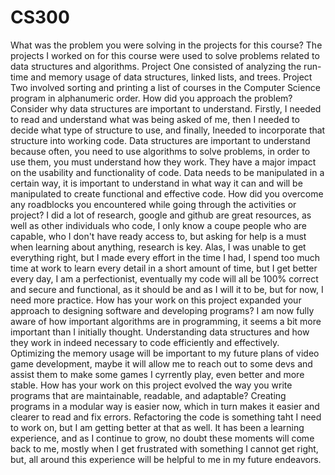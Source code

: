 # CS300
What was the problem you were solving in the projects for this course?
The projects I worked on for this course were used to solve problems related to data structures and algorithms. Project One consisted of analyzing the run-time and memory usage of data structures, linked lists, and trees. Project Two involved sorting and printing a list of courses in the Computer Science program in alphanumeric order.
How did you approach the problem? Consider why data structures are important to understand.
Firstly, I needed to read and understand what was being asked of me, then I needed to decide what type of structure to use, and finally, Ineeded to incorporate that structure into working code. Data structures are important to understand because often, you need to use algorithms to solve problems, in order to use them, you must understand how they work. They have a major impact on the usability and functionality of code. Data needs to be manipulated in a certain way, it is important to understand in what way it can and will be manipulated to create functional and effective code.
How did you overcome any roadblocks you encountered while going through the activities or project?
I did a lot of research, google and github are great resources, as well as other individuals who code, I only know a coupe people who are capable, who I don't have ready access to, but asking for help is a must when learning about anything, research is key. Alas, I was unable to get everything right, but I made every effort in the time I had, I spend too much time at work to learn every detail in a short amount of time, but I get better every day, I am a perfectionist, eventually my code will all be 100% correct and secure and functional, as it should be and as I will it to be, but for now, I need more practice.
How has your work on this project expanded your approach to designing software and developing programs?
I am now fully aware of  how important algorithms are in programming, it seems a bit more important than I initially thought. Understanding data structures and how they work in indeed necessary to code efficiently and effectively. Optimizing the memory usage will be important to my future plans of video game development, maybe it will allow me to reach out to some devs and assist them to make some  games I cyrrently play, even better and more stable.
How has your work on this project evolved the way you write programs that are maintainable, readable, and adaptable?
Creating programs in a modular way is easier now, which in turn makes it easier and clearer to read and fix errors. Refactoring the code is something taht I need to work on, but I am getting better at that as well. It has been a learning experience, and as I continue to grow, no doubt these moments will come back to me, mostly when I get frustrated with something I cannot get right, but, all around this experience will be helpful to me in my future endeavors.
